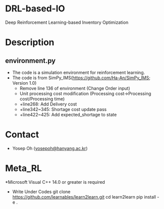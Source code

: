 # DRL-based-IO
Deep Reinforcement Learning-based Inventory Optimization

# Description

## environment.py
* The code is a simulation environment for reinforcement learning.
* The code is from SimPy_IMS(https://github.com/Ha-An/SimPy_IMS; Version 1.0)
  * Remove line 136 of environment (Change Order input)
  * Unit processing cost modification (Processing cost->Processing cost/Processing time)
  * +line268: Add Delivery cost 
  * +line342~345: Shortage cost update pass
  * +line422~425: Add expected_shortage to state

# Contact
* Yosep Oh (yosepoh@hanyang.ac.kr)

# Meta_RL
*Microsoft Visual C++ 14.0 or greater is required
* Write Under Codes
  git clone https://github.com/learnables/learn2learn.git
  cd learn2learn
  pip install -e .
